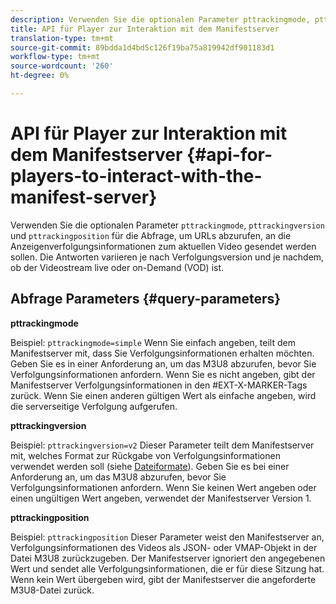 ```yaml
---
description: Verwenden Sie die optionalen Parameter pttrackingmode, pttrackingversion und pttrackingposition zur Abfrage, um URLs abzurufen, an die Anzeigenverfolgungsinformationen zum aktuellen Video gesendet werden sollen. Die Antworten variieren je nach Verfolgungsversion und je nachdem, ob der Videostream live oder on-Demand (VOD) ist.
title: API für Player zur Interaktion mit dem Manifestserver
translation-type: tm+mt
source-git-commit: 89bdda1d4bd5c126f19ba75a819942df901183d1
workflow-type: tm+mt
source-wordcount: '260'
ht-degree: 0%

---
```



# API für Player zur Interaktion mit dem Manifestserver {#api-for-players-to-interact-with-the-manifest-server}

Verwenden Sie die optionalen Parameter `pttrackingmode`, `pttrackingversion` und `pttrackingposition` für die Abfrage, um URLs abzurufen, an die Anzeigenverfolgungsinformationen zum aktuellen Video gesendet werden sollen. Die Antworten variieren je nach Verfolgungsversion und je nachdem, ob der Videostream live oder on-Demand (VOD) ist.

## Abfrage Parameters {#query-parameters}

**pttrackingmode**

Beispiel: `pttrackingmode=simple`
Wenn Sie einfach angeben, teilt dem Manifestserver mit, dass Sie Verfolgungsinformationen erhalten möchten.
Geben Sie es in einer Anforderung an, um das M3U8 abzurufen, bevor Sie Verfolgungsinformationen anfordern. Wenn Sie es nicht angeben, gibt der Manifestserver Verfolgungsinformationen in den #EXT-X-MARKER-Tags zurück.
Wenn Sie einen anderen gültigen Wert als einfache angeben, wird die serverseitige Verfolgung aufgerufen.

**pttrackingversion**

Beispiel: `pttrackingversion=v2`
Dieser Parameter teilt dem Manifestserver mit, welches Format zur Rückgabe von Verfolgungsinformationen verwendet werden soll (siehe [Dateiformate](/help/primetime-ad-insertion/~old-msapi-topics/ms-list-file-formats/ms-api-file-formats.md)).
Geben Sie es bei einer Anforderung an, um das M3U8 abzurufen, bevor Sie Verfolgungsinformationen anfordern. Wenn Sie keinen Wert angeben oder einen ungültigen Wert angeben, verwendet der Manifestserver Version 1.

**pttrackingposition**

Beispiel: `pttrackingposition`
Dieser Parameter weist den Manifestserver an, Verfolgungsinformationen des Videos als JSON- oder VMAP-Objekt in der Datei M3U8 zurückzugeben. Der Manifestserver ignoriert den angegebenen Wert und sendet alle Verfolgungsinformationen, die er für diese Sitzung hat. Wenn kein Wert übergeben wird, gibt der Manifestserver die angeforderte M3U8-Datei zurück.
